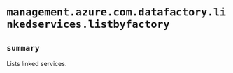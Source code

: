 # `management.azure.com.datafactory.linkedservices.listbyfactory`

## `summary`
Lists linked services.


